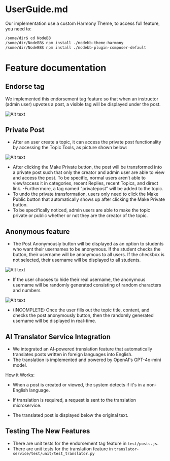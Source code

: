 # UserGuide.md

Our implementation use a custom Harmony Theme, to access full feature, you need to:
```bash
/some/dir$ cd NodeBB
/some/dir/NodeBB$ npm install ./nodebb-theme-harmony
/some/dir/NodeBB$ npm install ./nodebb-plugin-composer-default
```
# Feature documentation

## Endorse tag

We implemented this endorsement tag feature so that when an instructor (admin user) upvotes a post, a visible tag will be displayed under the post.

![Alt text](https://drive.google.com/uc?id=1voISPy8BOMs5vZEtcXF3931LYYeBue11)
## Private Post

- After an user create a topic, it can access the private post functionality by accessing the Topic Tools, as picture shown below:

![Alt text](https://drive.google.com/uc?id=1P9TU32CCjrC_EWaxGHomP0rz84Cafdwo)

- After clicking the Make Private button, the post will be transformed into a private post such that only the creator and admin user are able to view and access the post. To be specific, normal users aren’t able to view/access it in categories, recent Replies, recent Topics, and direct link.
  -Furthermore, a tag named “privatepost” will be added to the topic.
- To undo the private transformation, users only need to click the Make Public button that automatically shows up after clicking the Make Private button. 
- To be specifically noticed, admin users are able to make the topic private or public whether or not they are the creator of the topic.

## Anonymous feature

- The Post Anonymously button will be displayed as an option to students who want their usernames to be anonymous. If the student checks the button, their username will be anonymous to all users. If the checkbox is not selected, their username will be displayed to all students.
  
![Alt text](https://drive.google.com/uc?id=1oI7YR5JE26N0nFP6K7a1AKY35SL3y7EF)

- If the user chooses to hide their real username, the anonymous username will be randomly generated consisting of random characters and numbers
  
![Alt text](https://drive.google.com/uc?id=1AxVkQiSK8Z1FxcxJVTcS6qgjMVbtWidT)

- (INCOMPLETE) Once the user fills out the topic title, content, and checks the post anonymously button, then the randomly generated username will be displayed in real-time.

## AI Translator Service Integration

- We integrated an AI-powered translation feature that automatically translates posts written in foreign languages into English.
- The translation is implemented and powered by OpenAI's GPT-4o-mini model.

How it Works:

- When a post is created or viewed, the system detects if it's in a non-English language.

- If translation is required, a request is sent to the translation microservice.

- The translated post is displayed below the original text.

## Testing The New Features

- There are unit tests for the endorsement tag feature in ```test/posts.js```.
- There are unit tests for the translation feature in ```translator-service/test/unit/test_translator.py```
